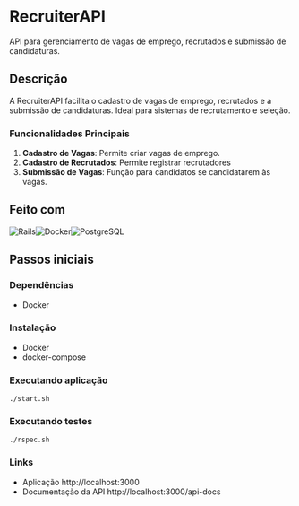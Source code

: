 # RecruiterAPI

API para gerenciamento de vagas de emprego, recrutados e submissão de candidaturas.

## Descrição

A RecruiterAPI facilita o cadastro de vagas de emprego, recrutados e a submissão de candidaturas. Ideal para sistemas de recrutamento e seleção.

### Funcionalidades Principais

1. **Cadastro de Vagas**: Permite criar vagas de emprego.
2. **Cadastro de Recrutados**: Permite registrar recrutadores
3. **Submissão de Vagas**: Função para candidatos se candidatarem às vagas.


## Feito com
![Rails][Rails]![Docker][Docker]![PostgreSQL][PostgreSQL]

## Passos iniciais

### Dependências

* Docker

### Instalação

* Docker
* docker-compose

### Executando aplicação

```
./start.sh
```

### Executando testes

```
./rspec.sh
```


### Links

* Aplicação http://localhost:3000
* Documentação da API http://localhost:3000/api-docs


<!-- MARKDOWN LINKS & IMAGES -->
<!-- https://www.markdownguide.org/basic-syntax/#reference-style-links -->

[Rails]: https://img.shields.io/badge/Rails-a40000?style=for-the-badge&logo=RubyonRails&logoColor=white
[Docker]: https://img.shields.io/badge/Docker-0092E6?style=for-the-badge&logo=Docker&logoColor=white
[PostgreSQL]: https://img.shields.io/badge/PostgreSQL-2F6792?style=for-the-badge&logo=PostgreSQL&logoColor=white
